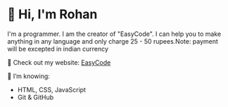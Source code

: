 # 👋 Hi, I'm Rohan

I'm a programmer. I am the creator of "EasyCode". I can help you to make anything in any language and only charge 25 - 50 rupees.Note: payment will be excepted in indian currency

🚀 Check out my website: [EasyCode](https://rohanrathore-crypto.github.io/EasyCode/)

🔧 I’m knowing:
- HTML, CSS, JavaScript
- Git & GitHub

